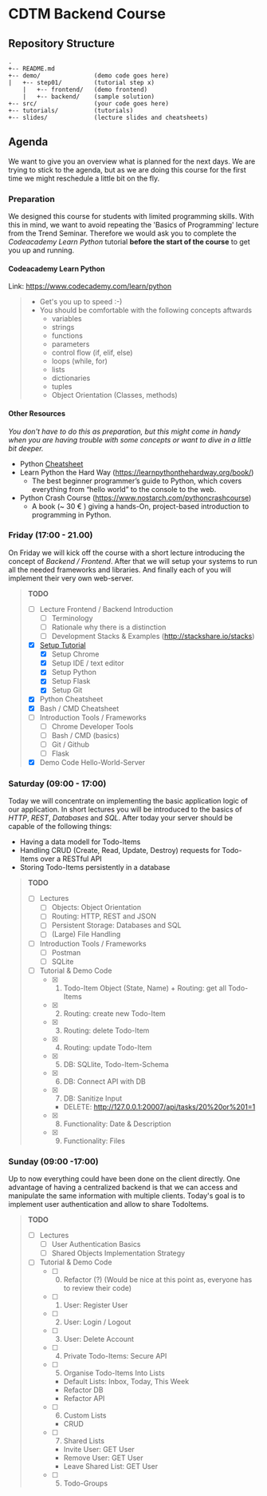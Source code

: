 # CDTM Backend Course

## Repository Structure
```
.
+-- README.md
+-- demo/               (demo code goes here)
|   +-- step01/         (tutorial step x)
    |   +-- frontend/   (demo frontend)
    |   +-- backend/    (sample solution)
+-- src/                (your code goes here)
+-- tutorials/          (tutorials)
+-- slides/             (lecture slides and cheatsheets)
```

## Agenda
We want to give you an overview what is planned for the next days. We are trying to stick to the agenda, but as we are doing this course for the first time we might reschedule a little bit on the fly.

### Preparation
We designed this course for students with limited programming skills. With this in mind, we want to avoid repeating the 'Basics of Programming' lecture from the Trend Seminar. Therefore we would ask you to complete the *Codeacademy Learn Python* tutorial **before the start of the course** to get you up and running.

#### Codeacademy Learn Python
Link: https://www.codecademy.com/learn/python
> * Get's you up to speed :-)
> * You should be comfortable with the following concepts aftwards
>     * variables
>     * strings
>     * functions
>     * parameters
>     * control flow (if, elif, else)
>     * loops (while, for)
>     * lists  
>     * dictionaries
>     * tuples
>     * Object Orientation (Classes, methods)


#### Other Resources
*You don't have to do this as preparation, but this might come in handy when you are having trouble with some concepts or want to dive in a little bit deeper.*
* Python [Cheatsheet](slides/cheatsheet_python_slim.pdf "click me hard!!")
* Learn Python the Hard Way (https://learnpythonthehardway.org/book/)
    * The best beginner programmer’s guide to Python, which covers everything from “hello world” to the console to the web.
* Python Crash Course (https://www.nostarch.com/pythoncrashcourse)
    * A book (~ 30 € ) giving a hands-On, project-based introduction to programming in Python.


### Friday (17:00 - 21.00)
On Friday we will kick off the course with a short lecture introducing the concept of *Backend / Frontend*. After that we will setup your systems to run all the needed frameworks and libraries. And finally each of you will implement their very own web-server.

> **TODO**
> - [ ] Lecture Frontend / Backend Introduction
>   - [ ] Terminology
>   - [ ] Rationale why there is a distinction
>   - [ ] Development Stacks & Examples (http://stackshare.io/stacks)
> - [X] [Setup Tutorial](./tutorial/0-Setup.md "Install all the things!")
>   - [X] Setup Chrome
>   - [X] Setup IDE / text editor
>   - [X] Setup Python
>   - [X] Setup Flask
>   - [X] Setup Git
> - [X] Python Cheatsheet
> - [X] Bash / CMD Cheatsheet
> - [ ] Introduction Tools / Frameworks
>   - [ ] Chrome Developer Tools  
>   - [ ] Bash / CMD (basics)
>   - [ ] Git / Github
>   - [ ] Flask
> - [X] Demo Code Hello-World-Server

### Saturday (09:00 - 17:00)
Today we will concentrate on implementing the basic application logic of our application. In short lectures you will be introduced to the basics of *HTTP*, *REST*, *Databases* and *SQL*.
After today your server should be capable of the following things:
* Having a data modell for Todo-Items
* Handling CRUD (Create, Read, Update, Destroy) requests for Todo-Items over a RESTful API
* Storing Todo-Items persistently in a database

> **TODO**
> - [ ] Lectures
>   - [ ] Objects: Object Orientation
>   - [ ] Routing: HTTP, REST and JSON
>   - [ ] Persistent Storage: Databases and SQL
>   - [ ] (Large) File Handling
> - [ ] Introduction Tools / Frameworks
>   - [ ] Postman
>   - [ ] SQLite
> - [ ] Tutorial & Demo Code  
>   - [X] 1. Todo-Item Object (State, Name) + Routing: get all Todo-Items
>   - [X] 2. Routing: create new Todo-Item
>   - [X] 3. Routing: delete Todo-Item
>   - [X] 4. Routing: update Todo-Item
>   - [X] 5. DB: SQLlite, Todo-Item-Schema
>   - [X] 6. DB: Connect API with DB
>   - [X] 7. DB: Sanitize Input
>       - DELETE: http://127.0.0.1:20007/api/tasks/20%20or%201=1
>   - [X] 8. Functionality: Date & Description
>   - [X] 9. Functionality: Files


### Sunday (09:00 -17:00)
Up to now everything could have been done on the client directly. One advantage of having a centralized backend is that we can access and manipulate the same information with multiple clients. Today's goal is to implement user authentication and allow to share TodoItems.

> **TODO**
> - [ ] Lectures
>   - [ ] User Authentication Basics
>   - [ ] Shared Objects Implementation Strategy
> - [ ] Tutorial & Demo Code  
>   - [ ] 0. Refactor (?) (Would be nice at this point as, everyone has to review their code)
>   - [ ] 1. User: Register User
>   - [ ] 2. User: Login / Logout
>   - [ ] 3. User: Delete Account
>   - [ ] 4. Private Todo-Items: Secure API
>   - [ ] 5. Organise Todo-Items Into Lists
>       - Default Lists: Inbox, Today, This Week
>       - Refactor DB
>       - Refactor API
>   - [ ] 6. Custom Lists
>       - CRUD
>   - [ ] 7. Shared Lists
>       - Invite User: GET User
>       - Remove User: GET User
>       - Leave Shared List: GET User
>   - [ ] 5. Todo-Groups
